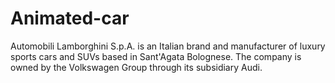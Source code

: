 # Animated-car
Automobili Lamborghini S.p.A. is an Italian brand and manufacturer of luxury sports cars and SUVs based in Sant'Agata Bolognese. The company is owned by the Volkswagen Group through its subsidiary Audi.
